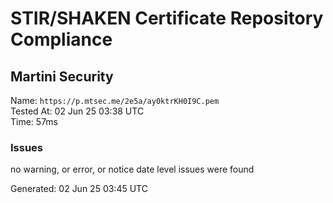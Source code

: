 # STIR/SHAKEN Certificate Repository Compliance

## Martini Security

Name: `https://p.mtsec.me/2e5a/ay0ktrKH0I9C.pem`\
Tested At: 02 Jun 25 03:38 UTC\
Time: 57ms

### Issues

no warning, or error, or notice date level issues were found

Generated: 02 Jun 25 03:45 UTC